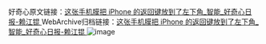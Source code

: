 好奇心原文链接：[这张手机膜把 iPhone 的返回键放到了左下角_智能_好奇心日报-赖江锟 ](https://www.qdaily.com/articles/10024.html)
WebArchive归档链接：[这张手机膜把 iPhone 的返回键放到了左下角_智能_好奇心日报-赖江锟 ](http://web.archive.org/web/20190623155451/https://www.qdaily.com/articles/10024.html)
![image](http://ww3.sinaimg.cn/large/007d5XDpgy1g3w20c85voj30u02l7art)